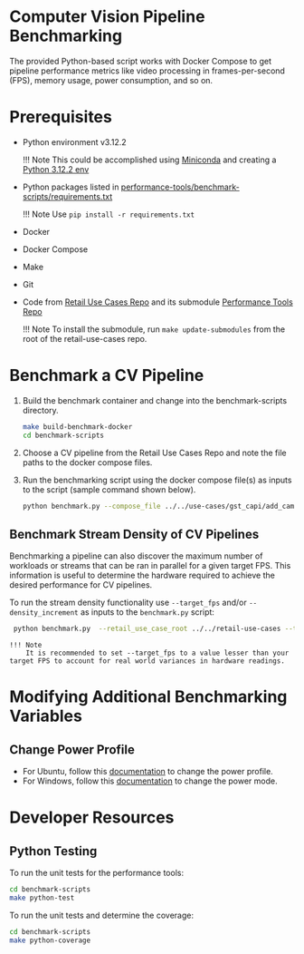 # Computer Vision Pipeline Benchmarking

The provided Python-based script works with Docker Compose to get pipeline performance 
metrics like video processing in frames-per-second (FPS), memory usage, power
consumption, and so on.

# Prerequisites 

- Python environment v3.12.2
  
    !!! Note
        This could be accomplished using [Miniconda](https://conda.io/projects/conda/en/latest/user-guide/tasks/manage-python.html) and creating a [Python 3.12.2 env](https://conda.io/projects/conda/en/latest/user-guide/tasks/manage-python.html)

- Python packages listed in [performance-tools/benchmark-scripts/requirements.txt](https://github.com/intel-retail/performance-tools/blob/main/benchmark-scripts/requirements.txt)

    !!! Note
        Use `pip install -r requirements.txt`

- Docker
- Docker Compose
- Make
- Git
- Code from [Retail Use Cases Repo](https://github.com/intel-retail/retail-use-cases) and its submodule [Performance Tools Repo](https://github.com/intel-retail/performance-tools)

    !!! Note
        To install the submodule, run `make update-submodules` from the root of the retail-use-cases repo.

# Benchmark a CV Pipeline

1. Build the benchmark container and change into the benchmark-scripts directory.

   ```bash
   make build-benchmark-docker
   cd benchmark-scripts
   ```
2. Choose a CV pipeline from the Retail Use Cases Repo and note the file paths to the docker compose files.
3. Run the benchmarking script using the docker compose file(s) as inputs to the script (sample command shown below).

    ```bash
    python benchmark.py --compose_file ../../use-cases/gst_capi/add_camera-simulator.yml --compose_file ../../use-cases/gst_capi/add_gst_capi_yolov5_ensemble.yml
    ```

## Benchmark Stream Density of CV Pipelines

Benchmarking a pipeline can also discover the maximum number of workloads or streams that can be ran in parallel for a given target FPS. This information is useful to determine the hardware required to achieve the desired performance for CV pipelines.

To run the stream density functionality use `--target_fps` and/or `--density_increment` as inputs to the `benchmark.py` script:

   ```bash
    python benchmark.py  --retail_use_case_root ../../retail-use-cases --target_fps 14.95 --density_increment 1 --init_duration 40   --compose_file ../../retail-use-cases/use-cases/grpc_python/docker-compose_grpc_python.yml
   ```

    !!! Note
        It is recommended to set --target_fps to a value lesser than your target FPS to account for real world variances in hardware readings.

# Modifying Additional Benchmarking Variables

## Change Power Profile

- For Ubuntu, follow this [documentation](https://help.ubuntu.com/stable/ubuntu-help/power-profile.html.en) to change the power profile.
- For Windows, follow this [documentation](https://support.microsoft.com/en-us/windows/change-the-power-mode-for-your-windows-pc-c2aff038-22c9-f46d-5ca0-78696fdf2de8) to change the power mode.


# Developer Resources

## Python Testing

To run the unit tests for the performance tools:

```bash
cd benchmark-scripts
make python-test
```

To run the unit tests and determine the coverage:

```bash
cd benchmark-scripts
make python-coverage
```
